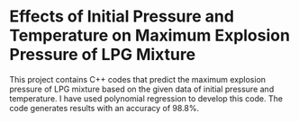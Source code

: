 # Effects of Initial Pressure and Temperature on Maximum Explosion Pressure of LPG Mixture
This project contains C++ codes that predict the maximum explosion pressure of LPG mixture based on the given data of initial pressure and temperature. I have used polynomial regression to develop this code. The code generates results with an accuracy of 98.8%.
